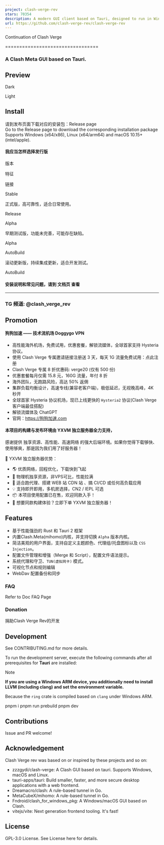 ```yaml
---
project: clash-verge-rev
stars: 70354
description: A modern GUI client based on Tauri, designed to run in Windows, macOS and Linux for tailored proxy experience
url: https://github.com/clash-verge-rev/clash-verge-rev
---
```


  
Continuation of Clash Verge  

=================================

### A Clash Meta GUI based on Tauri.

Preview
-------

Dark

Light

Install
-------

请到发布页面下载对应的安装包：Release page  
Go to the Release page to download the corresponding installation package  
Supports Windows (x64/x86), Linux (x64/arm64) and macOS 10.15+ (intel/apple).

#### 我应当怎样选择发行版

版本

特征

链接

Stable

正式版，高可靠性，适合日常使用。

Release

Alpha

早期测试版，功能未完善，可能存在缺陷。

Alpha

AutoBuild

滚动更新版，持续集成更新，适合开发测试。

AutoBuild

#### 安装说明和常见问题，请到 文档页 查看

* * *

### TG 频道: @clash\_verge\_rev

Promotion
---------

#### 狗狗加速 —— 技术流机场 Doggygo VPN

-   高性能海外机场，免费试用，优惠套餐，解锁流媒体，全球首家支持 Hysteria 协议。
-   使用 Clash Verge 专属邀请链接注册送 3 天，每天 1G 流量免费试用：点此注册
-   Clash Verge 专属 8 折优惠码: verge20 (仅有 500 份)
-   优惠套餐每月仅需 15.8 元，160G 流量，年付 8 折
-   海外团队，无跑路风险，高达 50% 返佣
-   集群负载均衡设计，高速专线(兼容老客户端)，极低延迟，无视晚高峰，4K 秒开
-   全球首家 Hysteria 协议机场，现已上线更快的 `Hysteria2` 协议(Clash Verge 客户端最佳搭配)
-   解锁流媒体及 ChatGPT
-   官网：https://狗狗加速.com

#### 本项目的构建与发布环境由 YXVM 独立服务器全力支持，

感谢提供 独享资源、高性能、高速网络 的强大后端环境。如果你觉得下载够快、使用够爽，那是因为我们用了好服务器！

🧩 YXVM 独立服务器优势：

-   🌎 优质网络，回程优化，下载快到飞起
-   🔧 物理机独享资源，非VPS可比，性能拉满
-   🧠 适合跑代理、搭建 WEB 站 CDN 站 、搞 CI/CD 或任何高负载应用
-   💡 支持即开即用，多机房选择，CN2 / IEPL 可选
-   📦 本项目使用配置已在售，欢迎同款入手！
-   🎯 想要同款构建体验？立即下单 YXVM 独立服务器！

Features
--------

-   基于性能强劲的 Rust 和 Tauri 2 框架
-   内置Clash.Meta(mihomo)内核，并支持切换 `Alpha` 版本内核。
-   简洁美观的用户界面，支持自定义主题颜色、代理组/托盘图标以及 `CSS Injection`。
-   配置文件管理和增强（Merge 和 Script），配置文件语法提示。
-   系统代理和守卫、`TUN(虚拟网卡)` 模式。
-   可视化节点和规则编辑
-   WebDav 配置备份和同步

### FAQ

Refer to Doc FAQ Page

### Donation

捐助Clash Verge Rev的开发

Development
-----------

See CONTRIBUTING.md for more details.

To run the development server, execute the following commands after all prerequisites for **Tauri** are installed:

Note

**If you are using a Windows ARM device, you additionally need to install LLVM (including clang) and set the environment variable.**

Because the `ring` crate is compiled based on `clang` under Windows ARM.

pnpm i
pnpm run prebuild
pnpm dev

Contributions
-------------

Issue and PR welcome!

Acknowledgement
---------------

Clash Verge rev was based on or inspired by these projects and so on:

-   zzzgydi/clash-verge: A Clash GUI based on tauri. Supports Windows, macOS and Linux.
-   tauri-apps/tauri: Build smaller, faster, and more secure desktop applications with a web frontend.
-   Dreamacro/clash: A rule-based tunnel in Go.
-   MetaCubeX/mihomo: A rule-based tunnel in Go.
-   Fndroid/clash\_for\_windows\_pkg: A Windows/macOS GUI based on Clash.
-   vitejs/vite: Next generation frontend tooling. It's fast!

License
-------

GPL-3.0 License. See License here for details.
